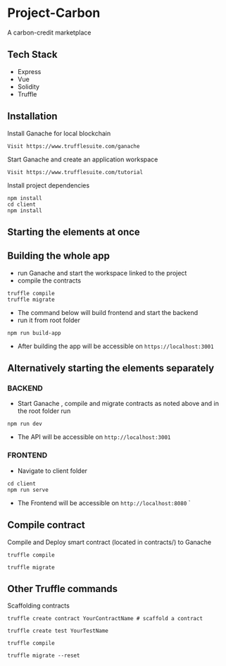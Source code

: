 # Project-Carbon

A carbon-credit marketplace

## Tech Stack

- Express
- Vue
- Solidity
- Truffle

## Installation

Install Ganache for local blockchain
```
Visit https://www.trufflesuite.com/ganache
``` 

Start Ganache and create an application workspace
```
Visit https://www.trufflesuite.com/tutorial
``` 
Install project dependencies
```
npm install
cd client 
npm install
```

## Starting the elements at once
## Building the whole  app

- run Ganache and start the workspace linked to the project
- compile the contracts

``` 
truffle compile
truffle migrate
```

- The command below will build frontend and start the backend
- run it from root folder

```
npm run build-app
```

- After building the app will be accessible on `https://localhost:3001`


## Alternatively starting the elements separately

### BACKEND

- Start Ganache , compile and migrate contracts as noted above and in the root folder run

``` 
npm run dev
```

- The API will be accessible on `http://localhost:3001`

### FRONTEND

- Navigate to client folder

``` 
cd client 
npm run serve
```

- The Frontend will be accessible on `http://localhost:8080`
  `


## Compile contract

Compile and Deploy smart contract (located in contracts/) to Ganache
```
truffle compile

truffle migrate
```


## Other  Truffle commands

Scaffolding contracts

``` 
truffle create contract YourContractName # scaffold a contract

truffle create test YourTestName 

truffle compile

truffle migrate --reset
```




